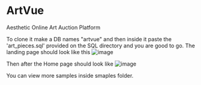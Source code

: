 # ArtVue

Aesthetic Online Art Auction Platform

To clone it make a DB names "artvue" and then inside it paste the 'art_pieces.sql' provided on the SQL directory and you are good to go.
The landing page should look like this
![image](https://github.com/whitebeard10/ArtVue/assets/103208764/4f10c55c-afb0-4b89-8a1d-7a0e98561d7e)

Then after the Home page should look like
![image](https://github.com/whitebeard10/ArtVue/assets/103208764/491a066d-7c29-436f-9565-c80e7ca23863)


You can view more samples inside smaples folder.
